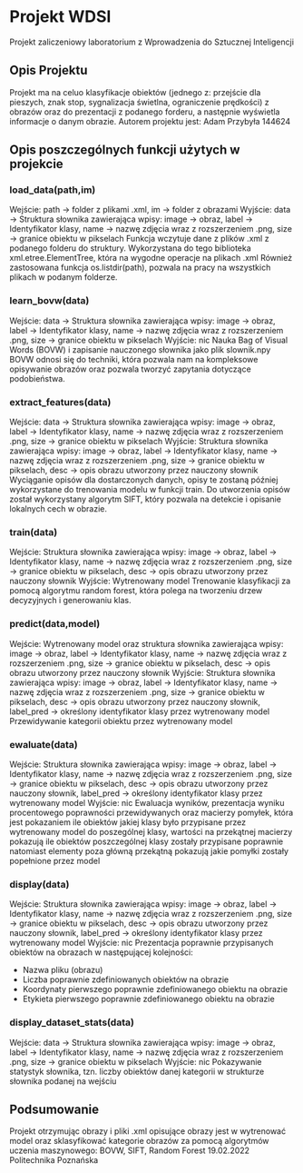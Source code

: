 # Projekt WDSI
Projekt zaliczeniowy laboratorium z Wprowadzenia do Sztucznej Inteligencji

## Opis Projektu
Projekt ma na celuo klasyfikacje obiektów (jednego z: przejście dla pieszych, znak stop, sygnalizacja świetlna, ograniczenie prędkości) z obrazów oraz do prezentacji z podanego forderu, a następnie wyświetla informacje o danym obrazie.
Autorem projektu jest: Adam Przybyła 144624

## Opis poszczególnych funkcji użytych w projekcie
### load_data(path,im)
Wejście: path -> folder z plikami .xml, im -> folder z obrazami
Wyjście: data -> Struktura słownika zawierająca wpisy: image -> obraz, label -> Identyfikator klasy, name -> nazwę zdjęcia wraz z rozszerzeniem .png,
size -> granice obiektu w pikselach
Funkcja wczytuje dane z plików .xml z podanego folderu do struktury. Wykorzystana do tego biblioteka xml.etree.ElementTree, która na wygodne operacje na plikach .xml
Również zastosowana funkcja os.listdir(path), pozwala na pracy na wszystkich plikach w podanym folderze.

### learn_bovw(data)
Wejście: data -> Struktura słownika zawierająca wpisy: image -> obraz, label -> Identyfikator klasy, name -> nazwę zdjęcia wraz z rozszerzeniem .png,
size -> granice obiektu w pikselach
Wyjście: nic
Nauka Bag of Visual Words (BOVW) i zapisanie nauczonego słownika jako plik slownik.npy
BOVW odnosi się do techniki, która pozwala nam na kompleksowe opisywanie obrazów oraz pozwala tworzyć zapytania dotyczące podobieństwa.

### extract_features(data)
Wejście: data -> Struktura słownika zawierająca wpisy: image -> obraz, label -> Identyfikator klasy, name -> nazwę zdjęcia wraz z rozszerzeniem .png,
size -> granice obiektu w pikselach
Wyjście: Struktura słownika zawierająca wpisy: image -> obraz, label -> Identyfikator klasy, name -> nazwę zdjęcia wraz z rozszerzeniem .png,
size -> granice obiektu w pikselach, desc -> opis obrazu utworzony przez nauczony słownik
Wyciąganie opisów dla dostarczonych danych, opisy te zostaną później wykorzystane do trenowania modelu w funkcji train. Do utworzenia opisów został wykorzystany algorytm SIFT,
który pozwala na detekcie i opisanie lokalnych cech w obrazie.

### train(data)
Wejście: Struktura słownika zawierająca wpisy: image -> obraz, label -> Identyfikator klasy, name -> nazwę zdjęcia wraz z rozszerzeniem .png,
size -> granice obiektu w pikselach, desc -> opis obrazu utworzony przez nauczony słownik
Wyjście: Wytrenowany model
Trenowanie klasyfikacji za pomocą algorytmu random forest, która polega na tworzeniu drzew decyzyjnych i generowaniu klas.

### predict(data,model)
Wejście: Wytrenowany model oraz struktura słownika zawierająca wpisy: image -> obraz, label -> Identyfikator klasy, name -> nazwę zdjęcia wraz z rozszerzeniem .png,
size -> granice obiektu w pikselach, desc -> opis obrazu utworzony przez nauczony słownik 
Wyjście: Struktura słownika zawierająca wpisy: image -> obraz, label -> Identyfikator klasy, name -> nazwę zdjęcia wraz z rozszerzeniem .png,
size -> granice obiektu w pikselach, desc -> opis obrazu utworzony przez nauczony słownik, label_pred -> określony identyfikator klasy przez wytrenowany model
Przewidywanie kategorii obiektu przez wytrenowany model

### ewaluate(data)
Wejście: Struktura słownika zawierająca wpisy: image -> obraz, label -> Identyfikator klasy, name -> nazwę zdjęcia wraz z rozszerzeniem .png,
size -> granice obiektu w pikselach, desc -> opis obrazu utworzony przez nauczony słownik, label_pred -> określony identyfikator klasy przez wytrenowany model
Wyjście: nic
Ewaluacja wyników, prezentacja wyniku procentowego poprawności przewidywanych oraz macierzy pomyłek, która jest pokazaniem ile obiektów jakiej klasy było przypisane
przez wytrenowany model do poszególnej klasy, wartości na przekątnej macierzy pokazują ile obiektów poszczególnej klasy zostały przypisane poprawnie natomiast elementy poza
główną przekątną pokazują jakie pomyłki zostały popełnione przez model

### display(data)
Wejście: Struktura słownika zawierająca wpisy: image -> obraz, label -> Identyfikator klasy, name -> nazwę zdjęcia wraz z rozszerzeniem .png,
size -> granice obiektu w pikselach, desc -> opis obrazu utworzony przez nauczony słownik, label_pred -> określony identyfikator klasy przez wytrenowany model
Wyjście: nic
Prezentacja poprawnie przypisanych obiektów na obrazach w następującej kolejności:
- Nazwa pliku (obrazu)
- Liczba poprawnie zdefiniowanych obiektów na obrazie
- Koordynaty pierwszego poprawnie zdefiniowanego obiektu na obrazie
- Etykieta pierwszego poprawnie zdefiniowanego obiektu na obrazie

### display_dataset_stats(data)
Wejście: data -> Struktura słownika zawierająca wpisy: image -> obraz, label -> Identyfikator klasy, name -> nazwę zdjęcia wraz z rozszerzeniem .png,
size -> granice obiektu w pikselach
Wyjście: nic
Pokazywanie statystyk słownika, tzn. liczby obiektów danej kategorii w strukturze słownika podanej na wejściu 

## Podsumowanie
Projekt otrzymując obrazy i pliki .xml opisujące obrazy jest w wytrenować model oraz sklasyfikować kategorie obrazów 
za pomocą algorytmów uczenia maszynowego: BOVW, SIFT, Random Forest
19.02.2022 Politechnika Poznańska

